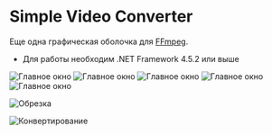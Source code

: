 # Simple Video Converter

Еще одна графическая оболочка для [FFmpeg](https://ffmpeg.org/).

* Для работы необходим .NET Framework 4.5.2 или выше

![Главное окно](https://i.imgur.com/b2GFBio.png)
![Главное окно](https://i.imgur.com/ZntkXpV.png)
![Главное окно](https://i.imgur.com/iLlqcp4.png)
![Главное окно](https://i.imgur.com/RQMCwu5.png)
![Главное окно](https://i.imgur.com/zyzIDyT.png)

![Обрезка](https://i.imgur.com/R7nDy0U.png)

![Конвертирование](https://i.imgur.com/YYIcxh2.png)
